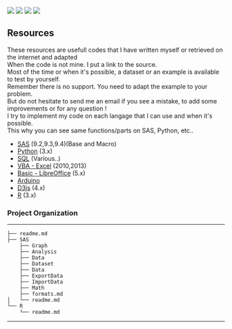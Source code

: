 ![](https://img.shields.io/badge/SAS-9.X-B34936.svg)
![](https://img.shields.io/badge/VBA-Excel-945DB7.svg)
![](https://img.shields.io/badge/Python-3.X-3572A5.svg)
![](https://img.shields.io/badge/R-3.X-198CE7.svg)

## Resources

These resources are usefull codes that I have written myself or retrieved on the internet and adapted  
When the code is not mine. I put a link to the source.  
Most of the time or when it's possible, a dataset or an example is available to test by yourself.  
Remember there is no support. You need to adapt the example to your problem.  
But do not hesitate to send me an email if you see a mistake, to add some improvements or for any question !  
I try to implement my code on each langage that I can use and when it's possible.   
This why you can see same functions/parts on SAS, Python, etc..  


 - [SAS](https://github.com/NicoDupont/Resources/tree/master/SAS)  (9.2,9.3,9.4)(Base and Macro)
 - [Python](https://github.com/NicoDupont/Resources/tree/master/Python) (3.x)
 - [SQL](https://github.com/NicoDupont/Resources/tree/master/SQL) (Various..)
 - [VBA - Excel](https://github.com/NicoDupont/Resources/tree/master/VBA-Excel) (2010,2013)
 - [Basic - LibreOffice](https://github.com/NicoDupont/Resources/tree/master/LibreOffice) (5.x)  
 - [Arduino](https://github.com/NicoDupont/Resources/tree/master/Arduino)    
 - [D3js](https://github.com/NicoDupont/Resources/tree/master/D3js) (4.x)
 - [R](https://github.com/NicoDupont/Resources/tree/master/R) (3.x)
 
 
 ### Project Organization

------------

    ├── readme.md   
    ├── SAS
        ├── Graph
        ├── Analysis
        ├── Data
        ├── Dataset
        ├── Data
        ├── ExportData
        ├── ImportData
        ├── Math
        ├── formats.md
    │   └── readme.md
    └── R
        └── readme.md
--------

